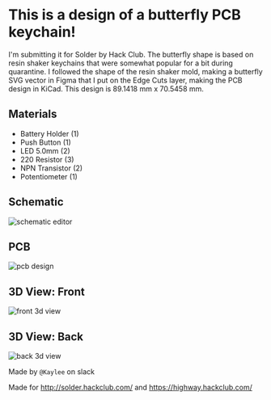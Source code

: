 # This is a design of a butterfly PCB keychain!

I'm submitting it for Solder by Hack Club.
The butterfly shape is based on resin shaker keychains that were somewhat popular for a bit during quarantine. I followed the shape of the resin shaker mold, making a butterfly SVG vector in Figma that I put on the Edge Cuts layer, making the PCB design in KiCad. This design is 89.1418 mm x 70.5458 mm.

## Materials
- Battery Holder (1)
- Push Button (1)
- LED 5.0mm (2)
- 220 Resistor (3)
- NPN Transistor (2)
- Potentiometer (1)

## Schematic
![schematic editor]("/images/schematic.png")

## PCB
![pcb design]("/images/pcb_done_foreal.png")

## 3D View: Front
![front 3d view]("/images/butterfly_front.png")

## 3D View: Back
![back 3d view]("/images/butterfly_back.png")

Made by `@Kaylee` on slack

Made for http://solder.hackclub.com/ and https://highway.hackclub.com/
